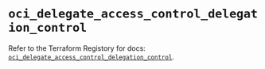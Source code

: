 # `oci_delegate_access_control_delegation_control`

Refer to the Terraform Registory for docs: [`oci_delegate_access_control_delegation_control`](https://registry.terraform.io/providers/oracle/oci/6.18.0/docs/resources/delegate_access_control_delegation_control).
